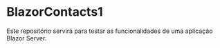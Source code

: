 # BlazorContacts1
Este repositório servirá para testar as funcionalidades de uma aplicação Blazor Server.
